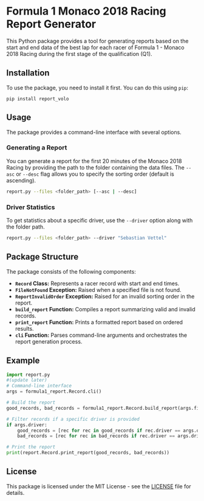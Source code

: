 # Formula 1 Monaco 2018 Racing Report Generator

This Python package provides a tool for generating reports based on the start and end data of the best lap for each racer of Formula 1 - Monaco 2018 Racing during the first stage of the qualification (Q1).

## Installation

To use the package, you need to install it first. You can do this using `pip`:

```pip install report_volo```

## Usage

The package provides a command-line interface with several options.

### Generating a Report

You can generate a report for the first 20 minutes of the Monaco 2018 Racing by providing the path to the folder containing the data files. The `--asc` or `--desc` flag allows you to specify the sorting order (default is ascending).

```bash (update later)
report.py --files <folder_path> [--asc | --desc]
```

### Driver Statistics

To get statistics about a specific driver, use the `--driver` option along with the folder path.

```bash
report.py --files <folder_path> --driver "Sebastian Vettel"
```

## Package Structure

The package consists of the following components:

- **`Record` Class:** Represents a racer record with start and end times.
- **`FileNotFound` Exception:** Raised when a specified file is not found.
- **`ReportInvalidOrder` Exception:** Raised for an invalid sorting order in the report.
- **`build_report` Function:** Compiles a report summarizing valid and invalid records.
- **`print_report` Function:** Prints a formatted report based on ordered results.
- **`cli` Function:** Parses command-line arguments and orchestrates the report generation process.

## Example

```python
import report.py
#(update later)
# Command-line interface
args = formula1_report.Record.cli()

# Build the report
good_records, bad_records = formula1_report.Record.build_report(args.files, args.sort)

# Filter records if a specific driver is provided
if args.driver:
    good_records = [rec for rec in good_records if rec.driver == args.driver]
    bad_records = [rec for rec in bad_records if rec.driver == args.driver]

# Print the report
print(report.Record.print_report(good_records, bad_records))
```

## License

This package is licensed under the MIT License - see the [LICENSE](LICENSE) file for details.
